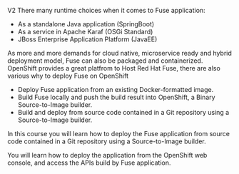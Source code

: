 V2
There many runtime choices when it comes to Fuse application:

* As a standalone Java application (SpringBoot)
* As a service in Apache Karaf (OSGi Standard)
* JBoss Enterprise Application Platform (JavaEE)

As more and more demands for cloud native, microservice ready and hybrid deployment model, Fuse can also be packaged and containerized. OpenShift provides a great platfrom to Host Red Hat Fuse, there are also various why to deploy Fuse on OpenShift

* Deploy Fuse application from an existing Docker-formatted image.
* Build Fuse locally and push the build result into OpenShift, a Binary Source-to-Image builder.
* Build and deploy from source code contained in a Git repository using a Source-to-Image builder.


In this course you will learn how to deploy the Fuse application from source code contained in a Git repository using a Source-to-Image builder.

You will learn how to deploy the application from the OpenShift web console, and access the APIs build by Fuse application.
